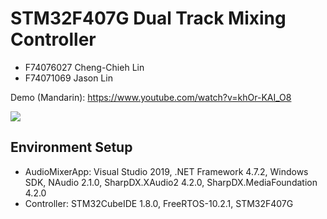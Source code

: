 # STM32F407G Dual Track Mixing Controller

- F74076027 Cheng-Chieh Lin
- F74071069 Jason Lin

Demo (Mandarin): https://www.youtube.com/watch?v=khOr-KAI_O8

![](./demo.png)

## Environment Setup

- AudioMixerApp: Visual Studio 2019, .NET Framework 4.7.2, Windows SDK, NAudio 2.1.0, SharpDX.XAudio2 4.2.0, SharpDX.MediaFoundation 4.2.0
- Controller: STM32CubeIDE 1.8.0, FreeRTOS-10.2.1, STM32F407G
